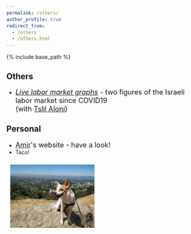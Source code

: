 ```yaml
---
permalink: /others/
author_profile: true
redirect_from:
  - /others
  - /others.html
---
```



{% include base_path %}
## Others
- <span style="font-size:1.3em"> [*Live labor market graphs*](https://sites.google.com/view/tslil-aloni/labormarketcovid19?authuser=0)  - two figures of the Israeli labor market since COVID19  
(with [Tslil Aloni](https://sites.google.com/view/tslil-aloni/home?authuser=0)) </span>
 
## Personal
- <span style="font-size:1.3em">  [Amir](https://www.amirbar.net)'s website - have a look! </span>
- Taco!
<img class="img-responsive" style="float: left; margin: 10px 20px 20px 10px;" src="/images/Taco_berkeley.jpeg" width="220">
